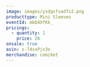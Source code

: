 ```yaml
---
image: images/ysdgsfsadfs2.png
producttype: Mini Sleeves
eventId: mkb4XfKk_
pricings:
  - quantity: 1
    price: 26
onsale: true
asin: s-74sxPjx3o
merchandise: comiket
---
```

